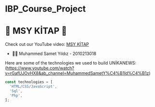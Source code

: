 # IBP_Course_Project

# 📰 MSY KİTAP 📰

Check out our YouTube video: [MSY KİTAP]()

- 🧑‍💻 Muhammed Samet Yıldız - 2010213018


Here are some of the technologies we used to build UNİKANEWS:(https://www.youtube.com/watch?v=rGafUJOvHX8&ab_channel=MuhammedSametY%C4%B1ld%C4%B1z)
```javascript
const technologies = [
  'HTML/CSS/JavaScript',
  'Sql',
  'Php',
];

